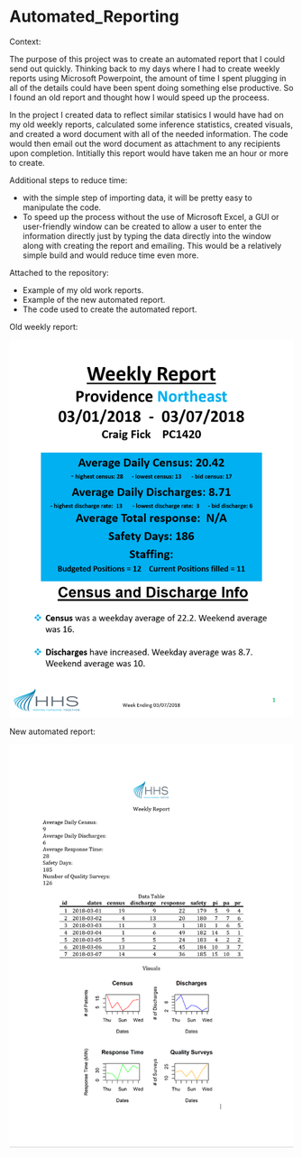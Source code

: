 # Automated_Reporting


Context:

The purpose of this project was to create an automated report that I could send out quickly. Thinking back to my days where I had to create weekly reports using Microsoft Powerpoint, the amount of time I spent plugging in all of the details could have been spent doing something else productive. So I found an old report and thought how I would speed up the proceess.

In the project I created data to reflect similar statisics I would have had on my old weekly reports, calculated some inference statistics, created visuals, and created a word document with all of the needed information. The code would then email out the word document as attachment to any recipients upon completion. Intitially this report would have taken me an hour or more to create.

Additional steps to reduce time:
   - with the simple step of importing data, it will be pretty easy to manipulate the code.
   - To speed up the process without the use of Microsoft Excel, a GUI or user-friendly window can be created to allow a user to enter the information directly just by typing the    data directly into the window along with creating the report and emailing. This would be a relatively simple build and would reduce time even more.

Attached to the repository:
   - Example of my old work reports.
   - Example of the new automated report.
   - The code used to create the automated report.


Old weekly report:

![](https://github.com/Craig-Fick/Automated_Reporting/blob/main/old%20report.PNG)


New automated report:

![](https://github.com/Craig-Fick/Automated_Reporting/blob/main/new%20report.PNG)
